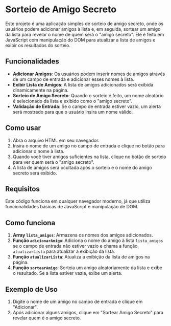 # Sorteio de Amigo Secreto

Este projeto é uma aplicação simples de sorteio de amigo secreto, onde os usuários podem adicionar amigos à lista e, em seguida, sortear um amigo da lista para revelar o nome de quem será o "amigo secreto". Ele é feito em JavaScript com manipulação do DOM para atualizar a lista de amigos e exibir os resultados do sorteio.

## Funcionalidades

- **Adicionar Amigos**: Os usuários podem inserir nomes de amigos através de um campo de entrada e adicionar esses nomes à lista.
- **Exibir Lista de Amigos**: A lista de amigos adicionados será exibida dinamicamente na página.
- **Sorteio de Amigo Secreto**: Quando o sorteio é feito, um nome aleatório é selecionado da lista e exibido como o "amigo secreto".
- **Validação de Entrada**: Se o campo de entrada estiver vazio, um alerta será mostrado para que o usuário insira um nome válido.

## Como usar

1. Abra o arquivo HTML em seu navegador.
2. Insira o nome de um amigo no campo de entrada e clique no botão para adicionar o nome à lista.
3. Quando você tiver amigos suficientes na lista, clique no botão de sorteio para ver quem será o "amigo secreto".
4. A lista de amigos será ocultada após o sorteio e o nome do amigo secreto será exibido.

## Requisitos

Este código funciona em qualquer navegador moderno, já que utiliza funcionalidades básicas de JavaScript e manipulação de DOM.

## Como funciona

1. **Array `lista_amigos`**: Armazena os nomes dos amigos adicionados.
2. **Função `adicionarAmigo`**: Adiciona o nome do amigo à lista `lista_amigos` se o campo de entrada não estiver vazio e chama a função `atualizarLista` para atualizar a exibição da lista.
3. **Função `atualizarLista`**: Atualiza a exibição da lista de amigos na página.
4. **Função `sortearAmigo`**: Sorteia um amigo aleatoriamente da lista e exibe o resultado. Se a lista estiver vazia, exibe um alerta.

## Exemplo de Uso

1. Digite o nome de um amigo no campo de entrada e clique em "Adicionar".
2. Após adicionar alguns amigos, clique em "Sortear Amigo Secreto" para revelar quem é o amigo secreto.
